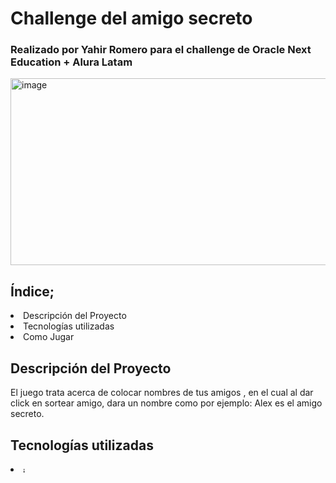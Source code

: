 <h1>Challenge del amigo secreto</h1>
<h3>Realizado por Yahir Romero para el challenge de Oracle Next Education + Alura Latam</h3>
<img width="803" height="299" alt="image" src="https://github.com/user-attachments/assets/a72e413b-e3d3-4b14-8241-36ff41643a82" />

<h2>Índice;</h2>
<li>Descripción del Proyecto</li>
<li>Tecnologías utilizadas</li>
<li>Como Jugar</li>

<h2>Descripción del Proyecto</h2>
<p>El juego trata acerca de colocar nombres de tus amigos , en el cual al dar click en sortear amigo, dara un nombre como por ejemplo: Alex es el amigo secreto.</p>

<h2>Tecnologías utilizadas</h2>
<li><img width="9" height="9" alt="image" src="https://github.com/user-attachments/assets/1960d25b-875b-43a4-8f27-2ce528e1d375" />
</li>

